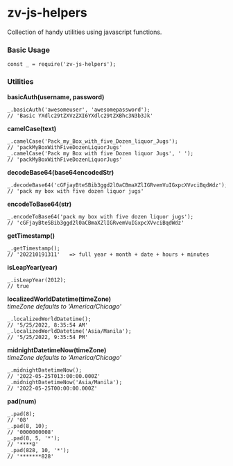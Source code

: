 # zv-js-helpers

Collection of handy utilities using javascript functions.

### Basic Usage

```
const _ = require('zv-js-helpers');
```

### Utilities

**basicAuth(username, password)**

```
_.basicAuth('awesomeuser', 'awesomepassword');
// 'Basic YXdlc29tZXVzZXI6YXdlc29tZXBhc3N3b3Jk'
```

**camelCase(text)**

```
_.camelCase('Pack_my_Box_with_five_Dozen_liquor_Jugs');
// 'packMyBoxWithFiveDozenLiquorJugs'
_.camelCase('Pack my Box with five Dozen liquor Jugs', ' ');
// 'packMyBoxWithFiveDozenLiquorJugs'
```

**decodeBase64(base64encodedStr)**

```
_.decodeBase64('cGFjayBteSBib3ggd2l0aCBmaXZlIGRvemVuIGxpcXVvciBqdWdz');
// 'pack my box with five dozen liquor jugs'
```

**encodeToBase64(str)**

```
_.encodeToBase64('pack my box with five dozen liquor jugs');
// 'cGFjayBteSBib3ggd2l0aCBmaXZlIGRvemVuIGxpcXVvciBqdWdz'
```

**getTimestamp()**

```
_.getTimestamp();
// '202210191311'	=> full year + month + date + hours + minutes
```

**isLeapYear(year)**

```
_.isLeapYear(2012);
// true
```

**localizedWorldDatetime(timeZone)**  
_timeZone defaults to 'America/Chicago'_

```
_.localizedWorldDatetime();
// '5/25/2022, 8:35:54 AM'
_.localizedWorldDatetime('Asia/Manila');
// '5/25/2022, 9:35:54 PM'
```

**midnightDatetimeNow(timeZone)**  
_timeZone defaults to 'America/Chicago'_

```
_.midnightDatetimeNow();
// '2022-05-25T013:00:00.000Z'
_.midnightDatetimeNow('Asia/Manila');
// '2022-05-25T00:00:00.000Z'
```

**pad(num)**

```
_.pad(8);
// '08'
_.pad(8, 10);
// '0000000008'
_.pad(8, 5, '*');
// '****8'
_.pad(828, 10, '*');
// '*******828'
```
